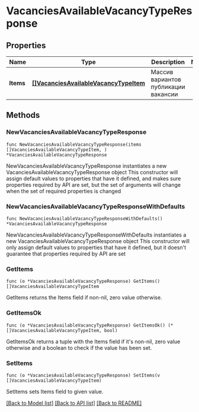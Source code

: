 # VacanciesAvailableVacancyTypeResponse

## Properties

Name | Type | Description | Notes
------------ | ------------- | ------------- | -------------
**Items** | [**[]VacanciesAvailableVacancyTypeItem**](VacanciesAvailableVacancyTypeItem.md) | Массив вариантов публикации вакансии | 

## Methods

### NewVacanciesAvailableVacancyTypeResponse

`func NewVacanciesAvailableVacancyTypeResponse(items []VacanciesAvailableVacancyTypeItem, ) *VacanciesAvailableVacancyTypeResponse`

NewVacanciesAvailableVacancyTypeResponse instantiates a new VacanciesAvailableVacancyTypeResponse object
This constructor will assign default values to properties that have it defined,
and makes sure properties required by API are set, but the set of arguments
will change when the set of required properties is changed

### NewVacanciesAvailableVacancyTypeResponseWithDefaults

`func NewVacanciesAvailableVacancyTypeResponseWithDefaults() *VacanciesAvailableVacancyTypeResponse`

NewVacanciesAvailableVacancyTypeResponseWithDefaults instantiates a new VacanciesAvailableVacancyTypeResponse object
This constructor will only assign default values to properties that have it defined,
but it doesn't guarantee that properties required by API are set

### GetItems

`func (o *VacanciesAvailableVacancyTypeResponse) GetItems() []VacanciesAvailableVacancyTypeItem`

GetItems returns the Items field if non-nil, zero value otherwise.

### GetItemsOk

`func (o *VacanciesAvailableVacancyTypeResponse) GetItemsOk() (*[]VacanciesAvailableVacancyTypeItem, bool)`

GetItemsOk returns a tuple with the Items field if it's non-nil, zero value otherwise
and a boolean to check if the value has been set.

### SetItems

`func (o *VacanciesAvailableVacancyTypeResponse) SetItems(v []VacanciesAvailableVacancyTypeItem)`

SetItems sets Items field to given value.



[[Back to Model list]](../README.md#documentation-for-models) [[Back to API list]](../README.md#documentation-for-api-endpoints) [[Back to README]](../README.md)



